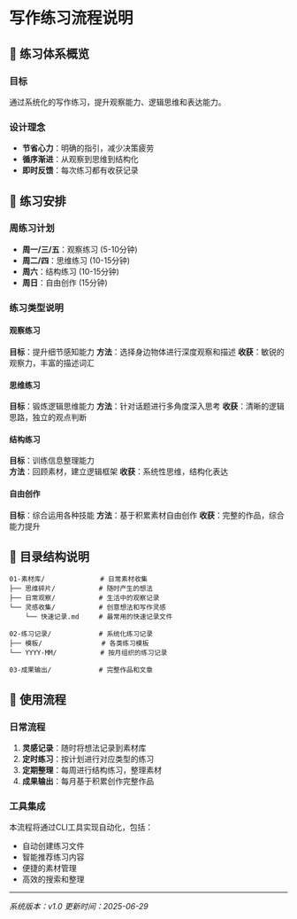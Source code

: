 # 写作练习流程说明

## 🎯 练习体系概览

### 目标
通过系统化的写作练习，提升观察能力、逻辑思维和表达能力。

### 设计理念
- **节省心力**：明确的指引，减少决策疲劳
- **循序渐进**：从观察到思维到结构化
- **即时反馈**：每次练习都有收获记录

## 📅 练习安排

### 周练习计划
- **周一/三/五**：观察练习 (5-10分钟)
- **周二/四**：思维练习 (10-15分钟)  
- **周六**：结构练习 (10-15分钟)
- **周日**：自由创作 (15分钟)

### 练习类型说明

#### 观察练习
**目标**：提升细节感知能力
**方法**：选择身边物体进行深度观察和描述
**收获**：敏锐的观察力，丰富的描述词汇

#### 思维练习  
**目标**：锻炼逻辑思维能力
**方法**：针对话题进行多角度深入思考
**收获**：清晰的逻辑思路，独立的观点判断

#### 结构练习
**目标**：训练信息整理能力  
**方法**：回顾素材，建立逻辑框架
**收获**：系统性思维，结构化表达

#### 自由创作
**目标**：综合运用各种技能
**方法**：基于积累素材自由创作
**收获**：完整的作品，综合能力提升

## 📁 目录结构说明

```
01-素材库/              # 日常素材收集
├── 思维碎片/           # 随时产生的想法
├── 日常观察/           # 生活中的观察记录  
└── 灵感收集/           # 创意想法和写作灵感
    └── 快速记录.md     # 最常用的快速记录文件

02-练习记录/            # 系统化练习记录
├── 模板/               # 各类练习模板
└── YYYY-MM/           # 按月组织的练习记录

03-成果输出/            # 完整作品和文章
```

## 🔄 使用流程

### 日常流程
1. **灵感记录**：随时将想法记录到素材库
2. **定时练习**：按计划进行对应类型的练习
3. **定期整理**：每周进行结构练习，整理素材
4. **成果输出**：每月基于积累创作完整作品

### 工具集成
本流程将通过CLI工具实现自动化，包括：
- 自动创建练习文件
- 智能推荐练习内容
- 便捷的素材管理
- 高效的搜索和整理

---
*系统版本：v1.0*
*更新时间：2025-06-29*
